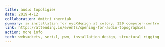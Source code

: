 ```yaml
---
title: audio topoligies
date: 2019-4-12
collaboration: dmitri cherniak
summary: an installation for nycXdesign at colony. 120 computer-controlled fans interconnected in a grid in the ceiling responding to a custom soundtrack made for the exhibition. speed-controllable computer fans and a custom web and microcontroller wireless driver ran the installation.
link: https://attending.io/events/opening-for-audio-topographies
action: more info
tech: websockets, serial, pwm, installation design, structural rigging
---
```

